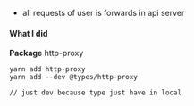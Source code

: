 - all requests of user is forwards in api server
  
#### What I did ###

**Package**
http-proxy

```
yarn add http-proxy
yarn add --dev @types/http-proxy

// just dev because type just have in local 
```

